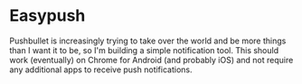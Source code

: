 # Easypush

Pushbullet is increasingly trying to take over the world and be more things than I want it to be,
so I'm building a simple notification tool. This should work (eventually) on Chrome for Android
(and probably iOS) and not require any additional apps to receive push notifications.
